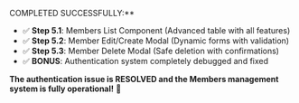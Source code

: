COMPLETED SUCCESSFULLY:**

- ✅ **Step 5.1**: Members List Component (Advanced table with all features)
- ✅ **Step 5.2**: Member Edit/Create Modal (Dynamic forms with validation)
- ✅ **Step 5.3**: Member Delete Modal (Safe deletion with confirmations)
- ✅ **BONUS**: Authentication system completely debugged and fixed

**The authentication issue is RESOLVED and the Members management system is fully operational!** 🚀